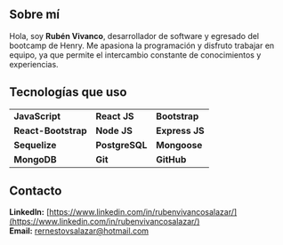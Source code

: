 ## Sobre mí

Hola, soy **Rubén Vivanco**, desarrollador de software y egresado del bootcamp de Henry. Me apasiona la programación y disfruto trabajar en equipo, ya que permite el intercambio constante de conocimientos y experiencias.

## Tecnologías que uso

|                    |                   |                    |
|--------------------|-------------------|--------------------|
| **JavaScript**     | **React JS**      | **Bootstrap**      |
| **React-Bootstrap**| **Node JS**       | **Express JS**     |
| **Sequelize**      | **PostgreSQL**    | **Mongoose**       |
| **MongoDB**        | **Git**           | **GitHub**         |

## Contacto

**LinkedIn:** [https://www.linkedin.com/in/rubenvivancosalazar/](https://www.linkedin.com/in/rubenvivancosalazar/)  
**Email:** rernestovsalazar@hotmail.com

